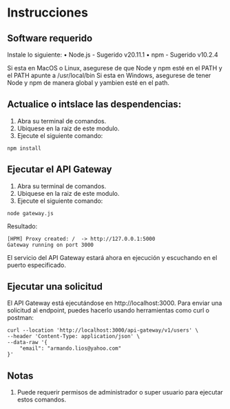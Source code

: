 # Instrucciones

## Software requerido

Instale lo siguiente:
• Node.js  - Sugerido v20.11.1
• npm - Sugerido v10.2.4 

Si esta en MacOS o Linux, asegurese de que Node y npm esté en el PATH y el PATH apunte a  /usr/local/bin
Si esta en Windows, asegurese de tener Node y npm de manera global y yambien esté en el path.

## Actualice o intslace las despendencias:
1. Abra su terminal de comandos.
2. Ubiquese en la raiz de este modulo.
3. Ejecute el siguiente comando:

```
npm install
```

## Ejecutar el API Gateway

1. Abra su terminal de comandos.
2. Ubiquese en la raiz de este modulo.
3. Ejecute el siguiente comando:

```
node gateway.js
```

Resultado:
```
[HPM] Proxy created: /  -> http://127.0.0.1:5000
Gateway running on port 3000
```

El servicio del API Gateway estará ahora en ejecución y escuchando en el puerto especificado.

## Ejecutar una solicitud

El API Gateway está ejecutándose en http://localhost:3000. Para enviar una solicitud al endpoint, puedes hacerlo usando herramientas como curl o  postman:

```curl
curl --location 'http://localhost:3000/api-gateway/v1/users' \
--header 'Content-Type: application/json' \
--data-raw '{
    "email": "armando.lios@yahoo.com"
}'
```

## Notas
1. Puede requerir permisos de administrador o super usuario para ejecutar estos comandos.